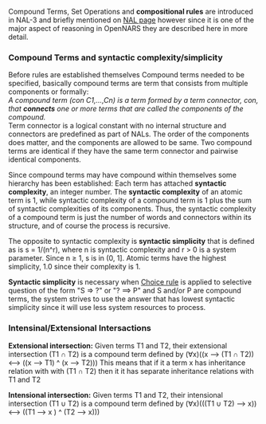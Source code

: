 Compound Terms, Set Operations and **compositional rules** are introduced in NAL-3 and briefly mentioned on [NAL page](https://github.com/opennars/opennars/wiki/Non-Axiomatic-Logic-(NAL),-Logic-behind-OpenNARS) however since it is one of the major aspect of reasoning in OpenNARS they are described here in more detail.

### Compound Terms and syntactic complexity/simplicity

Before rules are established themselves Compound terms needed to be specified, basically compound terms are term that consists from multiple components or formally: <br/> _A compound term (con C1,...,Cn) is a term formed by a term connector, con, that **connects** one or more terms that are called the components of the compound._ <br/>Term connector is a logical constant with no internal structure and connectors are predefined as part of NALs. The order of the components does matter, and the components are allowed to be same. Two compound terms are identical if they have the same term connector and pairwise identical components.

Since compound terms may have compound within themselves some hierarchy has been established: Each term has attached **syntactic complexity**, an integer number. The **syntactic complexity** of an atomic term is 1, while syntactic complexity of a compound term is 1 plus the sum of syntactic complexities of its components. Thus, the syntactic complexity of a compound term is just the number of  words and connectors within its structure, and of course the process is recursive. 

The opposite to syntactic complexity is **syntactic simplicity** that is defined as is s = 1/(n^r), where n is syntactic complexity and r > 0 is a system parameter. Since n ≥ 1, s is in (0, 1]. Atomic terms have the highest simplicity, 1.0 since their complexity is 1.

**Syntactic simplicity** is necessary when [Choice rule](https://github.com/opennars/opennars/wiki/Revision-and-Choice-Rules) is applied to selective question of the form "S => ?" or "? ==> P" and S and/or P are compound terms, the system strives to use the answer that has lowest syntactic simplicity since it will use less system resources to process.

### Intensinal/Extensional Intersactions

**Extensional intersection:** Given terms T1 and T2, their extensional intersection (T1 ∩ T2) is a compound term defined by (∀x)((x --> (T1 ∩ T2)) <--> ((x --> T1) ^ (x --> T2)))
This means that if it a term x has inheritance relation with with (T1 ∩ T2) then it it has separate inheritance relations  with T1 and T2 

**Intensional intersection:** Given terms T1 and T2, their intensional intersection (T1 ∪ T2) is a compound term defined by (∀x)(((T1 ∪ T2) --> x)) <--> ((T1 --> x ) ^ (T2 --> x)))


